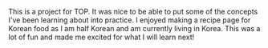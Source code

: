This is a project for TOP. It was nice to be able to put some of the concepts I've been learning about into practice.
I enjoyed making a recipe page for Korean food as I am half Korean and am currently living in Korea.
This was a lot of fun and made me excited for what I will learn next!